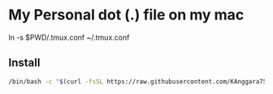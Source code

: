 # My Personal dot (.) file on my mac

ln -s $PWD/.tmux.conf ~/.tmux.conf

## Install 

```bash
/bin/bash -c "$(curl -fsSL https://raw.githubusercontent.com/KAnggara75/dotfile/main/install.sh)"
```
